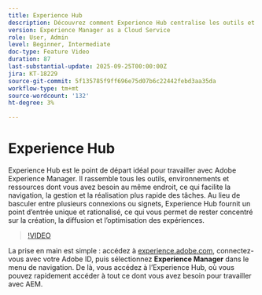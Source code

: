 ```yaml
---
title: Experience Hub
description: Découvrez comment Experience Hub centralise les outils et les ressources AEM en un seul endroit, en rationalisant l’accès afin que vous puissiez travailler plus rapidement et offrir de meilleures expériences.
version: Experience Manager as a Cloud Service
role: User, Admin
level: Beginner, Intermediate
doc-type: Feature Video
duration: 87
last-substantial-update: 2025-09-25T00:00:00Z
jira: KT-18229
source-git-commit: 5f135785f9ff696e75d07b6c22442febd3aa35da
workflow-type: tm+mt
source-wordcount: '132'
ht-degree: 3%

---
```



# Experience Hub

Experience Hub est le point de départ idéal pour travailler avec Adobe Experience Manager. Il rassemble tous les outils, environnements et ressources dont vous avez besoin au même endroit, ce qui facilite la navigation, la gestion et la réalisation plus rapide des tâches. Au lieu de basculer entre plusieurs connexions ou signets, Experience Hub fournit un point d’entrée unique et rationalisé, ce qui vous permet de rester concentré sur la création, la diffusion et l’optimisation des expériences.

>[!VIDEO](https://video.tv.adobe.com/v/3475246/?learn=on&enablevpops)

La prise en main est simple : accédez à [experience.adobe.com](https://experience.adobe.com), connectez-vous avec votre Adobe ID, puis sélectionnez **Experience Manager** dans le menu de navigation. De là, vous accédez à l’Experience Hub, où vous pouvez rapidement accéder à tout ce dont vous avez besoin pour travailler avec AEM.

